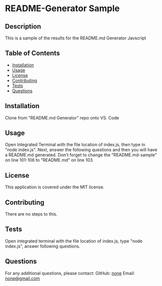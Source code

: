 
# README-Generator Sample

## Description
This is a sample of the results for the README.md Generator Javscript

## Table of Contents
- [Installation](#installation)
- [Usage](#usage)
- [License](#license)
- [Contributing](#contributing)
- [Tests](#tests)
- [Questions](#questions)

## Installation
Clone from "README.md Generator" repo onto VS. Code

## Usage
Open Integrated Terminal with the file location of index.js, then type in "node index.js". Next, answer the following questions and then you will have a README.md generated. Don't forget to change the "README.md-sample" on line 101-106 to "README.md" on line 103.

## License
This application is covered under the MIT license.

## Contributing
There are no steps to this.

## Tests
Open integrated terminal with the file location of index.js, type "node index.js", answer following questions.

## Questions
For any additional questions, please contact:
GitHub: [none](https://github.com/none)
Email: none@gmail.com
